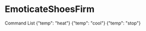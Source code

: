 EmoticateShoesFirm
==================



Command List
{"temp": "heat"}
{"temp": "cool"}
{"temp": "stop"}
